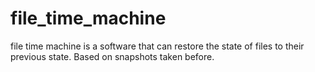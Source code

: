 # file_time_machine
file time machine is a software that can restore the state of files to their previous state. Based on  snapshots taken before.
